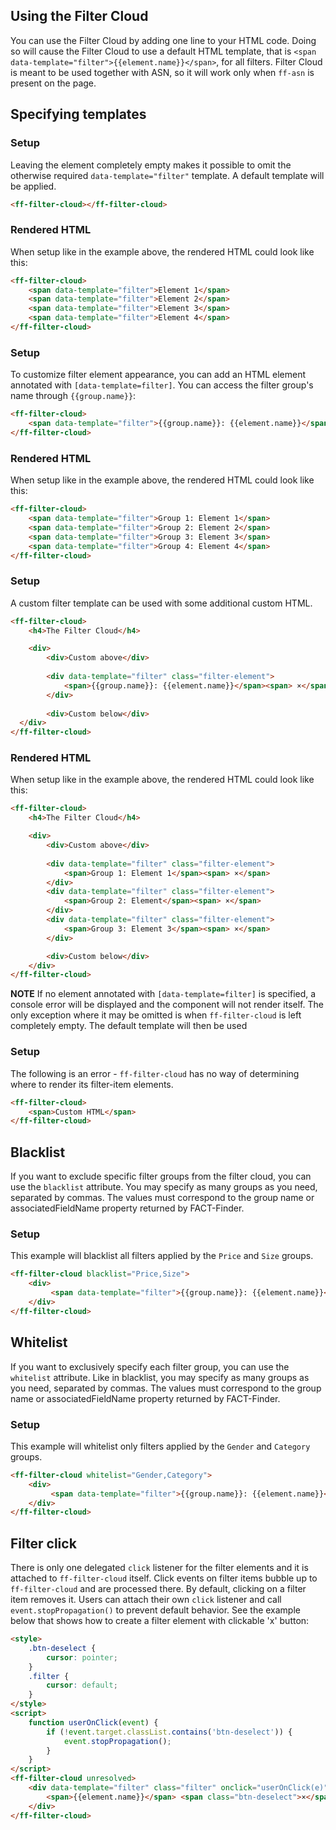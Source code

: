 ## Using the Filter Cloud
You can use the Filter Cloud by adding one line to your HTML code. Doing so will cause the Filter Cloud to use a default HTML template,
that is `<span data-template="filter">{{element.name}}</span>`, for all filters. Filter Cloud is meant to be used together with ASN,
so it will work only when `ff-asn` is present on the page.

## Specifying templates
### Setup
Leaving the element completely empty makes it possible to omit the otherwise required `data-template="filter"` template. A default template will be applied.
```html
<ff-filter-cloud></ff-filter-cloud>
```
### Rendered HTML
When setup like in the example above, the rendered HTML could look like this:
```html
<ff-filter-cloud>
    <span data-template="filter">Element 1</span>
    <span data-template="filter">Element 2</span>
    <span data-template="filter">Element 3</span>
    <span data-template="filter">Element 4</span>
</ff-filter-cloud>
```

### Setup
To customize filter element appearance, you can add an HTML element annotated with `[data-template=filter]`. You can access the filter group's name through `{{group.name}}`:
```html
<ff-filter-cloud>
    <span data-template="filter">{{group.name}}: {{element.name}}</span>
</ff-filter-cloud>
```
### Rendered HTML
When setup like in the example above, the rendered HTML could look like this:
```html
<ff-filter-cloud>
    <span data-template="filter">Group 1: Element 1</span>
    <span data-template="filter">Group 2: Element 2</span>
    <span data-template="filter">Group 3: Element 3</span>
    <span data-template="filter">Group 4: Element 4</span>
</ff-filter-cloud>
```

### Setup
A custom filter template can be used with some additional custom HTML.
```html
<ff-filter-cloud>
    <h4>The Filter Cloud</h4>

    <div>
        <div>Custom above</div>
        
        <div data-template="filter" class="filter-element">
            <span>{{group.name}}: {{element.name}}</span><span> ×</span>
        </div>
        
        <div>Custom below</div>
  </div>
</ff-filter-cloud>
```
### Rendered HTML
When setup like in the example above, the rendered HTML could look like this:
```html
<ff-filter-cloud>
    <h4>The Filter Cloud</h4>

    <div>
        <div>Custom above</div>
        
        <div data-template="filter" class="filter-element">
            <span>Group 1: Element 1</span><span> ×</span>
        </div>
        <div data-template="filter" class="filter-element">
            <span>Group 2: Element</span><span> ×</span>
        </div>
        <div data-template="filter" class="filter-element">
            <span>Group 3: Element 3</span><span> ×</span>
        </div>

        <div>Custom below</div>
    </div>
</ff-filter-cloud>
```

**NOTE** If no element annotated with `[data-template=filter]` is specified, a console error will be displayed and the component will not render itself.
The only exception where it may be omitted is when `ff-filter-cloud` is left completely empty. The default template will then be used

### Setup
The following is an error - `ff-filter-cloud` has no way of determining where to render its filter-item elements.
```html
<ff-filter-cloud>
    <span>Custom HTML</span>
</ff-filter-cloud>
```

## Blacklist
If you want to exclude specific filter groups from the filter cloud, you can use the `blacklist` attribute. You may specify 
as many groups as you need, separated by commas. The values must correspond to the group name or associatedFieldName property returned by FACT-Finder.

### Setup
This example will blacklist all filters applied by the `Price` and `Size` groups.
```html
<ff-filter-cloud blacklist="Price,Size">
    <div>
         <span data-template="filter">{{group.name}}: {{element.name}}</span>
    </div>
</ff-filter-cloud>
```

## Whitelist
If you want to exclusively specify each filter group, you can use the `whitelist` attribute. Like in blacklist, you may specify 
as many groups as you need, separated by commas. The values must correspond to the group name or associatedFieldName property returned by FACT-Finder.

### Setup
This example will whitelist only filters applied by the `Gender` and `Category` groups.
```html
<ff-filter-cloud whitelist="Gender,Category">
    <div>
         <span data-template="filter">{{group.name}}: {{element.name}}</span>
    </div>
</ff-filter-cloud>
```

## Filter click
There is only one delegated `click` listener for the filter elements and it is attached to `ff-filter-cloud` itself. Click events on filter items bubble up to `ff-filter-cloud` 
and are processed there. By default, clicking on a filter item removes it. Users can attach their own `click` listener and call `event.stopPropagation()` to prevent default behavior. 
See the example below that shows how to create a filter element with clickable 'x' button:
```html
<style>
    .btn-deselect {
        cursor: pointer;
    }
    .filter {
        cursor: default;
    }
</style>
<script>
    function userOnClick(event) {
        if (!event.target.classList.contains('btn-deselect')) {
            event.stopPropagation();
        }
    }
</script>
<ff-filter-cloud unresolved>
    <div data-template="filter" class="filter" onclick="userOnClick(e)">
        <span>{{element.name}}</span> <span class="btn-deselect">×</span>
    </div>
</ff-filter-cloud>
```

